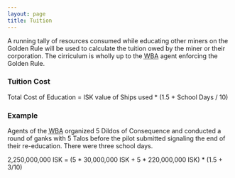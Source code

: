 ```yaml
---
layout: page
title: Tuition
---
```


A running tally of resources consumed while educating other miners on the Golden Rule will be used to calculate the tuition owed by the miner or their corporation.  The cirriculum is wholly up to the <abbr title="Workingmen's Benevolent Association">WBA</abbr> agent enforcing the Golden Rule.

### Tuition Cost
Total Cost of Education = ISK value of Ships used * (1.5 + School Days / 10)

### Example
Agents of the <abbr title="Workingmen's Benevolent Association">WBA</abbr> organized 5 Dildos of Consequence and conducted a round of ganks with 5 Talos before the pilot submitted signaling the end of their re-education.  There were three school days.

2,250,000,000 ISK = (5 * 30,000,000 ISK + 5 * 220,000,000 ISK) * (1.5 + 3/10)